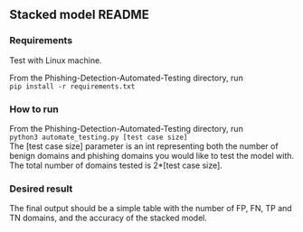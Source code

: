 ## Stacked model README

### Requirements
Test with Linux machine.

From the Phishing-Detection-Automated-Testing directory, run   
`pip install -r requirements.txt`

### How to run
From the Phishing-Detection-Automated-Testing directory, run   
`python3 automate_testing.py [test case size]`   
The [test case size] parameter is an int representing both the number of benign domains and phishing domains you would like to test the model with. The total number of domains tested is 2*[test case size].

### Desired result
The final output should be a simple table with the number of FP, FN, TP and TN domains, and the accuracy of the stacked model.
